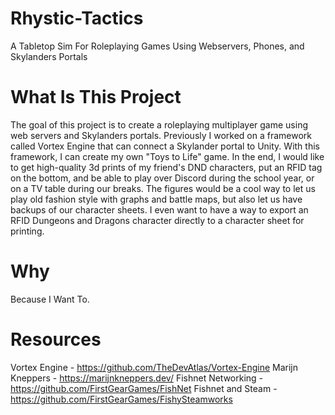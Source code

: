 # Rhystic-Tactics
 A Tabletop Sim For Roleplaying Games Using Webservers, Phones, and Skylanders Portals

# What Is This Project
The goal of this project is to create a roleplaying multiplayer game using web servers and Skylanders portals. Previously I worked on a framework called Vortex Engine that can connect a Skylander portal to Unity. With this framework, I can create my own "Toys to Life" game. In the end, I would like to get high-quality 3d prints of my friend's DND characters, put an RFID tag on the bottom, and be able to play over Discord during the school year, or on a TV table during our breaks. The figures would be a cool way to let us play old fashion style with graphs and battle maps, but also let us have backups of our character sheets. I even want to have a way to export an RFID Dungeons and Dragons character directly to a character sheet for printing.

# Why
Because I Want To.

# Resources
Vortex Engine - https://github.com/TheDevAtlas/Vortex-Engine
Marijn Kneppers - https://marijnkneppers.dev/
Fishnet Networking - https://github.com/FirstGearGames/FishNet
Fishnet and Steam - https://github.com/FirstGearGames/FishySteamworks

